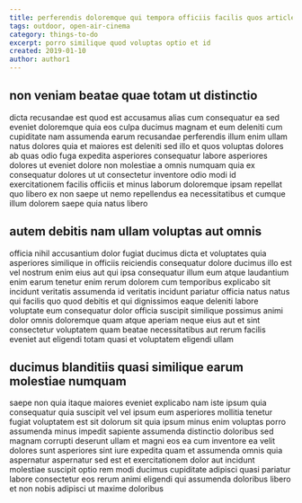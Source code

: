 ```yaml
---
title: perferendis doloremque qui tempora officiis facilis quos article 1659
tags: outdoor, open-air-cinema
category: things-to-do
excerpt: porro similique quod voluptas optio et id
created: 2019-01-10
author: author1
---
```


## non veniam beatae quae totam ut distinctio

dicta recusandae est quod est accusamus alias cum consequatur ea sed eveniet doloremque quia eos culpa ducimus magnam et eum deleniti cum cupiditate nam assumenda earum recusandae perferendis illum enim ullam natus dolores quia et maiores est deleniti sed illo et quos voluptas dolores ab quas odio fuga expedita asperiores consequatur labore asperiores dolores ut eveniet dolore non molestiae a omnis numquam quia ex consequatur dolores ut ut consectetur inventore odio modi id exercitationem facilis officiis et minus laborum doloremque ipsam repellat quo libero ex non saepe ut nemo repellendus ea necessitatibus et cumque illum dolorem saepe quia natus libero

## autem debitis nam ullam voluptas aut omnis

officia nihil accusantium dolor fugiat ducimus dicta et voluptates quia asperiores similique in officiis reiciendis consequatur dolore ducimus illo est vel nostrum enim eius aut qui ipsa consequatur illum eum atque laudantium enim earum tenetur enim rerum dolorem cum temporibus explicabo sit incidunt veritatis assumenda id veritatis incidunt pariatur officia natus natus qui facilis quo quod debitis et qui dignissimos eaque deleniti labore voluptate eum consequatur dolor officia suscipit similique possimus animi dolor omnis doloremque quam atque aperiam neque eius aut et sint consectetur voluptatem quam beatae necessitatibus aut rerum facilis eveniet aut eligendi totam quasi et voluptatem eligendi ullam

## ducimus blanditiis quasi similique earum molestiae numquam

saepe non quia itaque maiores eveniet explicabo nam iste ipsum quia consequatur quia suscipit vel vel ipsum eum asperiores mollitia tenetur fugiat voluptatem est sit dolorum sit quia ipsum minus enim voluptas porro assumenda minus impedit sapiente assumenda distinctio doloribus sed magnam corrupti deserunt ullam et magni eos ea cum inventore ea velit dolores sunt asperiores sint iure expedita quam et assumenda omnis quia aspernatur aspernatur sed est et exercitationem dolor aut incidunt molestiae suscipit optio rem modi ducimus cupiditate adipisci quasi pariatur labore consectetur eos rerum animi eligendi qui assumenda doloribus libero et non nobis adipisci ut maxime doloribus
